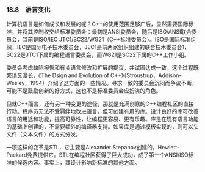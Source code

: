 ### 18.8　语言变化

计算机语言是如何成长和发展的呢？C++的使用范围足够广后，显然需要国际标准，并将其控制权交给标准委员会：最初是ANSI委员会，随后是ISO/ANSI联合委员会，当前是ISO/IEC JTC1/SC22/WG21（C++标准委员会）。ISO是国际标准组织，IEC是国际电子技术委员会，JEC1是前两家组织组建的联合技术委员会1，SC22是JTC1下属的编程语言委员会，而WG21是SC22下属的C++工作小组。

委员会考虑缺陷报告和有关语言修改和扩展的提议，并试图达成一致。这个过程既繁琐又漫长，《The Dsign and Evolution of C++》（Stroustrup，Addison-Wesley，1994）介绍了这方面的一些情况。寻求一致的委员会沉闷而争议不断，可能不是鼓励创新的好方式，这也不是标准委员会应扮演的角色。

但就C++而言，还有另一种变更的途径，那就是充满创意的C++编程社区的直接行动。程序员无法不受羁绊地改进语言，但可创建有用的库。设计良好的库可改善语言的用途和功能，提高可靠性，让编程更容易、更有乐趣。库是在现有语言功能的基础上创建的，不需要额外的编译器支持。如果库是通过模板实现的，则可以头文件（文本文件）的方式分发。

一项这样的变革是STL，它主要是Alexander Stepanov创建的，Hewlett-Packard免费提供它。STL在编程社区获得了巨大成功，成了第一个ANSI/ISO标准的候选内容。事实上，其设计影响新标准的其他方面。

